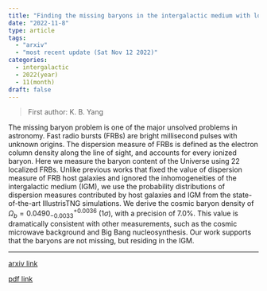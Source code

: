 ```yaml
---
title: "Finding the missing baryons in the intergalactic medium with localized fast radio bursts"
date: "2022-11-8"
type: article
tags:
  - "arxiv"
  - "most recent update (Sat Nov 12 2022)"
categories:
  - intergalactic
  - 2022(year)
  - 11(month)
draft: false
---
```


> First author: K. B. Yang

 The missing baryon problem is one of the major unsolved problems in
astronomy. Fast radio bursts (FRBs) are bright millisecond pulses with unknown
origins. The dispersion measure of FRBs is defined as the electron column
density along the line of sight, and accounts for every ionized baryon. Here we
measure the baryon content of the Universe using 22 localized FRBs. Unlike
previous works that fixed the value of dispersion measure of FRB host galaxies
and ignored the inhomogeneities of the intergalactic medium (IGM), we use the
probability distributions of dispersion measures contributed by host galaxies
and IGM from the state-of-the-art IllustrisTNG simulations. We derive the
cosmic baryon density of $\Omega_b=0.0490^{+0.0036}_{-0.0033}$ (1$\sigma$),
with a precision of 7.0%. This value is dramatically consistent with other
measurements, such as the cosmic microwave background and Big Bang
nucleosynthesis. Our work supports that the baryons are not missing, but
residing in the IGM.

---
[arxiv link](http://arxiv.org/abs/2211.04058v1)

[pdf link](http://arxiv.org/pdf/2211.04058v1)